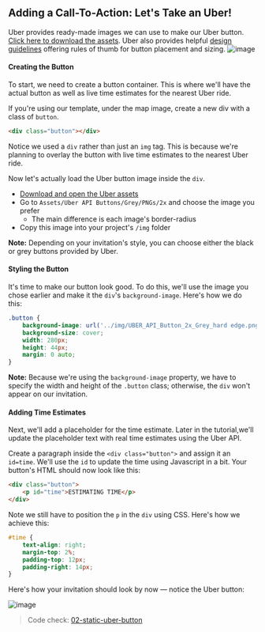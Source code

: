 ## Adding a Call-To-Action: Let's Take an Uber!

Uber provides ready-made images we can use to make our Uber button. [Click here to download the assets](https://d1a3f4spazzrp4.cloudfront.net/uberex/Uber_API_Design_Guidelines.zip). Uber also provides helpful [design guidelines](https://developer.uber.com/v1/design-guidelines/?utm_source=thinkful&utm_campaign=party-invite-guide&utm_medium=link) offering rules of thumb for button placement and sizing.
![image](https://cloud.githubusercontent.com/assets/791818/4960551/445b202a-66c4-11e4-9949-6d068d900380.png)


#### Creating the Button

To start, we need to create a button container. This is where we'll have the actual button as well as live time estimates for the nearest Uber ride.

If you're using our template, under the map image, create a new div with a class of `button`.

```html
<div class="button"></div>
```

Notice we used a `div` rather than just an `img` tag. This is because we're planning to overlay the button with live time estimates to the nearest Uber ride.

Now let's actually load the Uber button image inside the `div`. 

- [Download and open the Uber assets](https://d1a3f4spazzrp4.cloudfront.net/uberex/Uber_API_Design_Guidelines.zip)
- Go to `Assets/Uber API Buttons/Grey/PNGs/2x` and choose the image you prefer
	- The main difference is each image's border-radius
- Copy this image into your project's `/img` folder

__Note:__ Depending on your invitation's style, you can choose either the black or grey buttons provided by Uber.

#### Styling the Button

It's time to make our button look good. To do this, we'll use the image you chose earlier and make it the `div`'s `background-image`. Here's how we do this:

```css
.button {
	background-image: url('../img/UBER_API_Button_2x_Grey_hard edge.png');
	background-size: cover;
	width: 280px;
	height: 44px;
	margin: 0 auto;
}
```

__Note:__ Because we're using the `background-image` property, we have to specify the width and height of the `.button` class; otherwise, the `div` won't appear on our invitation.

#### Adding Time Estimates

Next, we'll add a placeholder for the time estimate. Later in the tutorial,we'll update the placeholder text with real time estimates using the Uber API.

Create a paragraph inside the `<div class="button">` and assign it an `id=time`. We'll use the `id` to update the time using Javascript in a bit. Your button's HTML should now look like this:

```html
<div class="button">
	<p id="time">ESTIMATING TIME</p>
</div>
```

Note we still have to position the `p` in the `div` using CSS. Here's how we achieve this:

```css
#time {
	text-align: right;
	margin-top: 2%;
	padding-top: 12px;
	padding-right: 14px;
}
```

Here's how your invitation should look by now — notice the Uber button:

![image](https://cloud.githubusercontent.com/assets/791818/4960568/769589ea-66c4-11e4-8ef6-f11b5223ddd9.png)

> Code check: [02-static-uber-button](https://github.com/Thinkful/uber-api-guide/tree/master/app/02-static-uber-button)
